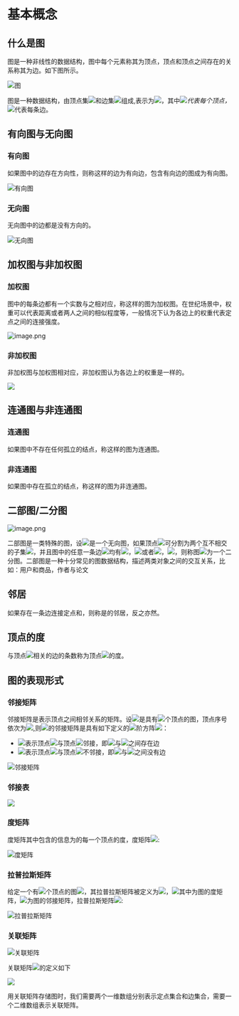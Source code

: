# 基本概念

## 什么是图

图是一种非线性的数据结构，图中每个元素称其为顶点，顶点和顶点之间存在的关系称其为边。如下图所示。

![&#x56FE;](https://github.com/Knowledge-Precipitation-Tribe/Graph-neural-network/raw/master/images/graph.png)

图是一种数据结构，由顶点集![](https://cdn.nlark.com/yuque/__latex/5206560a306a2e085a437fd258eb57ce.svg)和边集![](https://cdn.nlark.com/yuque/__latex/3a3ea00cfc35332cedf6e5e9a32e94da.svg)组成,表示为![](https://cdn.nlark.com/yuque/__latex/9e9992d6bf50b7580f971487c466a8cb.svg)，其中![](https://cdn.nlark.com/yuque/__latex/e466bb2d1248188656a05c2218505259.svg)_代表每个顶点，_![](https://cdn.nlark.com/yuque/__latex/71b06be0d54453dd06c616e7cd552337.svg)代表每条边。

## 有向图与无向图

### 有向图

如果图中的边存在方向性，则称这样的边为有向边，包含有向边的图成为有向图。

![&#x6709;&#x5411;&#x56FE;](https://cdn.nlark.com/yuque/0/2020/png/194664/1594604164898-3a7968ca-3ff6-4fab-9397-de25f3adbc44.png)

### 无向图

无向图中的边都是没有方向的。

![&#x65E0;&#x5411;&#x56FE;](https://github.com/Knowledge-Precipitation-Tribe/Graph-neural-network/raw/master/images/graph.png)

## 加权图与非加权图

### 加权图

图中的每条边都有一个实数与之相对应，称这样的图为加权图。在世纪场景中，权重可以代表距离或者两人之间的相似程度等，一般情况下认为各边上的权重代表定点之间的连接强度。

![image.png](https://cdn.nlark.com/yuque/0/2020/png/194664/1594604352104-7ac15eb2-31a3-4c2a-ae79-098686b9dbb3.png)

### 非加权图

非加权图与加权图相对应，非加权图认为各边上的权重是一样的。

![](../.gitbook/assets/image%20%28163%29.png)

## 连通图与非连通图

### 连通图

如果图中不存在任何孤立的结点，称这样的图为连通图。

### 非连通图

如果图中存在孤立的结点，称这样的图为非连通图。

## 二部图/二分图

![image.png](https://cdn.nlark.com/yuque/0/2020/png/194664/1594604423911-465d3051-8671-4e1b-94a9-836b9b417016.png)

二部图是一类特殊的图，设![](https://cdn.nlark.com/yuque/__latex/9e9992d6bf50b7580f971487c466a8cb.svg)是一个无向图，如果顶点![](https://cdn.nlark.com/yuque/__latex/5206560a306a2e085a437fd258eb57ce.svg)可分割为两个互不相交的子集![](https://cdn.nlark.com/yuque/__latex/31da6f87f19d9cd2264061a0afc2cbb1.svg)，并且图中的任意一条边![](https://cdn.nlark.com/yuque/__latex/6fd64a8eafc5224488e3523dd225bb7b.svg)均有![](https://cdn.nlark.com/yuque/__latex/2446e766815d367c2319d598aca88ff8.svg)，![](https://cdn.nlark.com/yuque/__latex/df8285ef215e525fab98788a7d060ad8.svg)或者![](https://cdn.nlark.com/yuque/__latex/eccc16d404a5648128dda8dfc0e53a0e.svg)，![](https://cdn.nlark.com/yuque/__latex/14ec1b13d65a53a5919f2d43d22a4a64.svg)，则称图![](https://cdn.nlark.com/yuque/__latex/dfcf28d0734569a6a693bc8194de62bf.svg)为一个二分图。二部图是一种十分常见的图数据结构，描述两类对象之间的交互关系，比如：用户和商品，作者与论文

## 邻居

如果存在一条边连接定点和，则称是的邻居，反之亦然。

## 顶点的度

与顶点![](https://cdn.nlark.com/yuque/__latex/5206560a306a2e085a437fd258eb57ce.svg)相关的边的条数称为顶点![](https://cdn.nlark.com/yuque/__latex/5206560a306a2e085a437fd258eb57ce.svg)的度。

## 图的表现形式

### 邻接矩阵

邻接矩阵是表示顶点之间相邻关系的矩阵。设![](https://cdn.nlark.com/yuque/__latex/9e9992d6bf50b7580f971487c466a8cb.svg)是具有![](https://cdn.nlark.com/yuque/__latex/7b8b965ad4bca0e41ab51de7b31363a1.svg)个顶点的图，顶点序号依次为![](https://cdn.nlark.com/yuque/__latex/570958b11ab796665e13fe079316779b.svg),则![](https://cdn.nlark.com/yuque/__latex/dfcf28d0734569a6a693bc8194de62bf.svg)的邻接矩阵是具有如下定义的![](https://cdn.nlark.com/yuque/__latex/7b8b965ad4bca0e41ab51de7b31363a1.svg)阶方阵![](https://cdn.nlark.com/yuque/__latex/7fc56270e7a70fa81a5935b72eacbe29.svg)：

* ![](https://cdn.nlark.com/yuque/__latex/5f2c14e7b2856bf0fe1356c34fe9cc5d.svg)表示顶点![](https://cdn.nlark.com/yuque/__latex/865c0c0b4ab0e063e5caa3387c1a8741.svg)与顶点![](https://cdn.nlark.com/yuque/__latex/363b122c528f54df4a0446b6bab05515.svg)邻接，即![](https://cdn.nlark.com/yuque/__latex/865c0c0b4ab0e063e5caa3387c1a8741.svg)与![](https://cdn.nlark.com/yuque/__latex/363b122c528f54df4a0446b6bab05515.svg)之间存在边
* ![](https://cdn.nlark.com/yuque/__latex/9d68bf4460774c527622c2880f3273b4.svg)表示顶点![](https://cdn.nlark.com/yuque/__latex/865c0c0b4ab0e063e5caa3387c1a8741.svg)与顶点![](https://cdn.nlark.com/yuque/__latex/363b122c528f54df4a0446b6bab05515.svg)不邻接，即![](https://cdn.nlark.com/yuque/__latex/865c0c0b4ab0e063e5caa3387c1a8741.svg)与![](https://cdn.nlark.com/yuque/__latex/363b122c528f54df4a0446b6bab05515.svg)之间没有边

![&#x90BB;&#x63A5;&#x77E9;&#x9635;](https://github.com/Knowledge-Precipitation-Tribe/Graph-neural-network/raw/master/images/adjMatrix.png)

### 邻接表

![](../.gitbook/assets/image%20%28162%29.png)

### 度矩阵

度矩阵其中包含的信息为的每一个顶点的度，度矩阵![](https://cdn.nlark.com/yuque/__latex/f623e75af30e62bbd73d6df5b50bb7b5.svg):

![&#x5EA6;&#x77E9;&#x9635;](https://github.com/Knowledge-Precipitation-Tribe/Graph-neural-network/raw/master/images/degreeMatrix.png)

### 拉普拉斯矩阵

给定一个有![](https://cdn.nlark.com/yuque/__latex/7b8b965ad4bca0e41ab51de7b31363a1.svg)个顶点的图![](https://cdn.nlark.com/yuque/__latex/9e9992d6bf50b7580f971487c466a8cb.svg)，其拉普拉斯矩阵被定义为![](https://cdn.nlark.com/yuque/__latex/e4ade126cf9eebe72b791053b0fdcdd8.svg)，![](https://cdn.nlark.com/yuque/__latex/f623e75af30e62bbd73d6df5b50bb7b5.svg)其中为图的度矩阵，![](https://cdn.nlark.com/yuque/__latex/7fc56270e7a70fa81a5935b72eacbe29.svg)为图的邻接矩阵，拉普拉斯矩阵![](https://cdn.nlark.com/yuque/__latex/d20caec3b48a1eef164cb4ca81ba2587.svg):

![&#x62C9;&#x666E;&#x62C9;&#x65AF;&#x77E9;&#x9635;](https://github.com/Knowledge-Precipitation-Tribe/Graph-neural-network/raw/master/images/laplaMatrix.png)

### 关联矩阵

![&#x5173;&#x8054;&#x77E9;&#x9635;](https://cdn.nlark.com/yuque/0/2020/png/194664/1594605467401-22263018-1637-4124-9b8f-655faeec3d8b.png)

关联矩阵![](https://cdn.nlark.com/yuque/__latex/9d5ed678fe57bcca610140957afab571.svg)的定义如下

![](https://cdn.nlark.com/yuque/__latex/3db52bb227d9a56fbe4804c6218df1f4.svg)

用关联矩阵存储图时，我们需要两个一维数组分别表示定点集合和边集合，需要一个二维数组表示关联矩阵。


